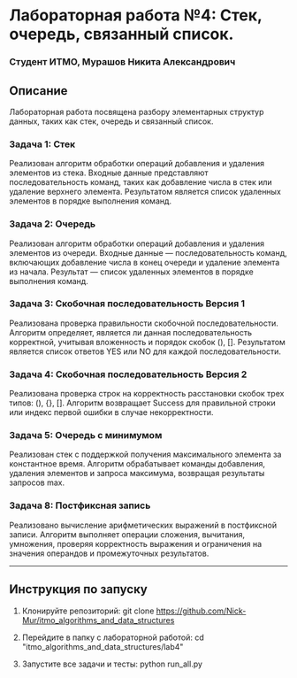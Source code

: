 # Лабораторная работа №4: Стек, очередь, связанный список.
### Студент ИТМО, Мурашов Никита Александрович

## Описание

Лабораторная работа посвящена разбору элементарных структур данных, таких как стек, очередь и связанный список.

### Задача 1: Стек
Реализован алгоритм обработки операций добавления и удаления элементов из стека. Входные данные представляют последовательность команд, таких как добавление числа в стек или удаление верхнего элемента. Результатом является список удаленных элементов в порядке выполнения команд.

### Задача 2: Очередь
Реализован алгоритм обработки операций добавления и удаления элементов из очереди. Входные данные — последовательность команд, включающих добавление числа в конец очереди и удаление элемента из начала. Результат — список удаленных элементов в порядке выполнения команд.

### Задача 3: Скобочная последовательность Версия 1
Реализована проверка правильности скобочной последовательности. Алгоритм определяет, является ли данная последовательность корректной, учитывая вложенность и порядок скобок (), []. Результатом является список ответов YES или NO для каждой последовательности.

### Задача 4: Скобочная последовательность Версия 2 
Реализована проверка строк на корректность расстановки скобок трех типов: (), {}, []. Алгоритм возвращает Success для правильной строки или индекс первой ошибки в случае некорректности.

### Задача 5: Очередь с минимумом
Реализован стек с поддержкой получения максимального элемента за константное время. Алгоритм обрабатывает команды добавления, удаления элементов и запроса максимума, возвращая результаты запросов max.

### Задача 8: Постфиксная запись
Реализовано вычисление арифметических выражений в постфиксной записи. Алгоритм выполняет операции сложения, вычитания, умножения, проверяя корректность выражения и ограничения на значения операндов и промежуточных результатов.

---

## Инструкция по запуску

1. Клонируйте репозиторий:
      git clone https://github.com/Nick-Mur/itmo_algorithms_and_data_structures
   
2. Перейдите в папку с лабораторной работой:
      cd "itmo_algorithms_and_data_structures/lab4"
   
3. Запустите все задачи и тесты:
      python run_all.py
